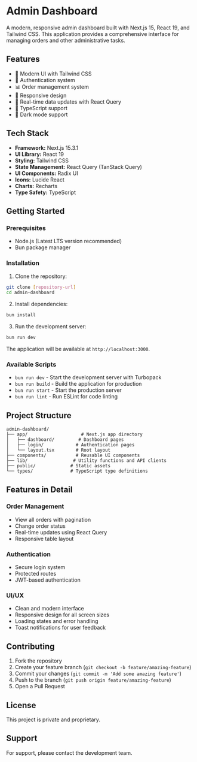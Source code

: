 # Admin Dashboard

A modern, responsive admin dashboard built with Next.js 15, React 19, and Tailwind CSS. This application provides a comprehensive interface for managing orders and other administrative tasks.

## Features

- 🎨 Modern UI with Tailwind CSS
- 🔐 Authentication system
- 📊 Order management system
- 📱 Responsive design
- 🔄 Real-time data updates with React Query
- 🎯 TypeScript support
- 🌙 Dark mode support

## Tech Stack

- **Framework:** Next.js 15.3.1
- **UI Library:** React 19
- **Styling:** Tailwind CSS
- **State Management:** React Query (TanStack Query)
- **UI Components:** Radix UI
- **Icons:** Lucide React
- **Charts:** Recharts
- **Type Safety:** TypeScript

## Getting Started

### Prerequisites

- Node.js (Latest LTS version recommended)
- Bun package manager

### Installation

1. Clone the repository:
```bash
git clone [repository-url]
cd admin-dashboard
```

2. Install dependencies:
```bash
bun install
```

3. Run the development server:
```bash
bun run dev
```

The application will be available at `http://localhost:3000`.

### Available Scripts

- `bun run dev` - Start the development server with Turbopack
- `bun run build` - Build the application for production
- `bun run start` - Start the production server
- `bun run lint` - Run ESLint for code linting

## Project Structure

```
admin-dashboard/
├── app/                    # Next.js app directory
│   ├── dashboard/         # Dashboard pages
│   ├── login/            # Authentication pages
│   └── layout.tsx        # Root layout
├── components/           # Reusable UI components
├── lib/                 # Utility functions and API clients
├── public/             # Static assets
└── types/              # TypeScript type definitions
```

## Features in Detail

### Order Management
- View all orders with pagination
- Change order status
- Real-time updates using React Query
- Responsive table layout

### Authentication
- Secure login system
- Protected routes
- JWT-based authentication

### UI/UX
- Clean and modern interface
- Responsive design for all screen sizes
- Loading states and error handling
- Toast notifications for user feedback

## Contributing

1. Fork the repository
2. Create your feature branch (`git checkout -b feature/amazing-feature`)
3. Commit your changes (`git commit -m 'Add some amazing feature'`)
4. Push to the branch (`git push origin feature/amazing-feature`)
5. Open a Pull Request

## License

This project is private and proprietary.

## Support

For support, please contact the development team.
